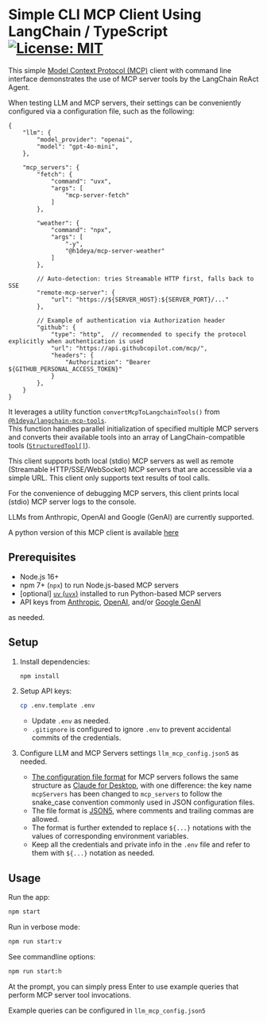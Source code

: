 # Simple CLI MCP Client Using LangChain / TypeScript [![License: MIT](https://img.shields.io/badge/License-MIT-blue.svg)](https://github.com/hideya/mcp-langchain-client-ts/blob/main/LICENSE)

This simple [Model Context Protocol (MCP)](https://modelcontextprotocol.io/)
client with command line interface demonstrates the use of MCP server tools by the LangChain ReAct Agent.

When testing LLM and MCP servers, their settings can be conveniently configured via a configuration file, such as the following:

```json5
{
    "llm": {
        "model_provider": "openai",
        "model": "gpt-4o-mini",
    },

    "mcp_servers": {
        "fetch": {
            "command": "uvx",
            "args": [
                "mcp-server-fetch"
            ]
        },

        "weather": {
            "command": "npx",
            "args": [
                "-y",
                "@h1deya/mcp-server-weather"
            ]
        },

        // Auto-detection: tries Streamable HTTP first, falls back to SSE
        "remote-mcp-server": {
            "url": "https://${SERVER_HOST}:${SERVER_PORT}/..."
        },

        // Example of authentication via Authorization header
        "github": {
            "type": "http",  // recommended to specify the protocol explicitly when authentication is used
            "url": "https://api.githubcopilot.com/mcp/",
            "headers": {
                "Authorization": "Bearer ${GITHUB_PERSONAL_ACCESS_TOKEN}"
            }
        },
    }
}
```

It leverages a utility function `convertMcpToLangchainTools()` from
[`@h1deya/langchain-mcp-tools`](https://www.npmjs.com/package/@h1deya/langchain-mcp-tools).  
This function handles parallel initialization of specified multiple MCP servers
and converts their available tools into an array of LangChain-compatible tools
([`StructuredTool[]`](https://api.js.langchain.com/classes/_langchain_core.tools.StructuredTool.html)).

This client supports both local (stdio) MCP servers as well as
remote (Streamable HTTP/SSE/WebSocket) MCP servers that are accessible via a simple URL.
This client only supports text results of tool calls.

For the convenience of debugging MCP servers, this client prints local (stdio) MCP server logs to the console.

LLMs from Anthropic, OpenAI and Google (GenAI) are currently supported.

A python version of this MCP client is available
[here](https://github.com/hideya/mcp-client-langchain-py)

## Prerequisites

- Node.js 16+
- npm 7+ (`npx`) to run Node.js-based MCP servers
- [optional] [`uv` (`uvx`)](https://docs.astral.sh/uv/getting-started/installation/)
  installed to run Python-based MCP servers
- API keys from [Anthropic](https://console.anthropic.com/settings/keys),
  [OpenAI](https://platform.openai.com/api-keys), and/or
  [Google GenAI](https://aistudio.google.com/apikey)
<!--[Groq](https://console.groq.com/keys)-->
  as needed.

## Setup
1. Install dependencies:
    ```bash
    npm install
    ```

2. Setup API keys:
    ```bash
    cp .env.template .env
    ```
    - Update `.env` as needed.
    - `.gitignore` is configured to ignore `.env`
      to prevent accidental commits of the credentials.

3. Configure LLM and MCP Servers settings `llm_mcp_config.json5` as needed.

    - [The configuration file format](https://github.com/hideya/mcp-client-langchain-ts/blob/main/llm_mcp_config.json5)
      for MCP servers follows the same structure as
      [Claude for Desktop](https://modelcontextprotocol.io/quickstart/user),
      with one difference: the key name `mcpServers` has been changed
      to `mcp_servers` to follow the snake_case convention
      commonly used in JSON configuration files.
    - The file format is [JSON5](https://json5.org/),
      where comments and trailing commas are allowed.
    - The format is further extended to replace `${...}` notations
      with the values of corresponding environment variables.
    - Keep all the credentials and private info in the `.env` file
      and refer to them with `${...}` notation as needed.


## Usage

Run the app:
```bash
npm start
```

Run in verbose mode:
```bash
npm run start:v
```

See commandline options:
```bash
npm run start:h
```

At the prompt, you can simply press Enter to use example queries that perform MCP server tool invocations.

Example queries can be configured in  `llm_mcp_config.json5`
